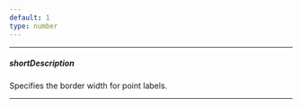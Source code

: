 ```yaml
---
default: 1
type: number
---
```

---
##### shortDescription
Specifies the border width for point labels.

---
